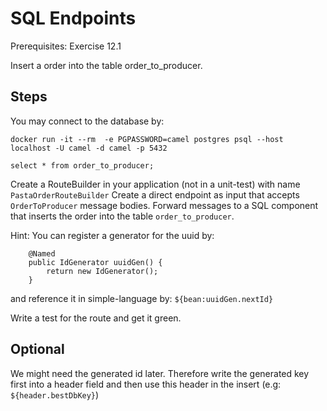 SQL Endpoints
=============

Prerequisites: Exercise 12.1

Insert a order into the table order_to_producer.

Steps
-----

You may connect to the database by: 

```
docker run -it --rm  -e PGPASSWORD=camel postgres psql --host localhost -U camel -d camel -p 5432

select * from order_to_producer;
```
Create a RouteBuilder in your application (not in a unit-test) with name `PastaOrderRouteBuilder` 
Create a direct endpoint as input that accepts `OrderToProducer` message bodies.
Forward messages to a SQL component that inserts the order into the table `order_to_producer`.

Hint: You can register a generator for the uuid by:
```
    @Named
    public IdGenerator uuidGen() {
    	return new IdGenerator();
    }
```
and reference it in simple-language by: `${bean:uuidGen.nextId}`

Write a test for the route and get it green.

Optional
-------

We might need the generated id later.
Therefore write the generated key first into a header field and then use this header in the insert (e.g: `${header.bestDbKey}`)
